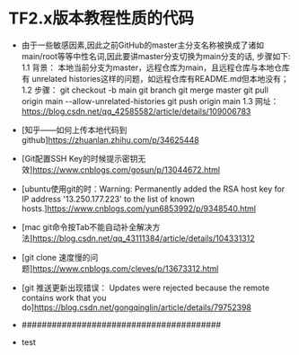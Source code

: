 # TF2.x版本教程性质的代码

- 由于一些敏感因素,因此之前GitHub的master主分支名称被换成了诸如main/root等等中性名词,因此要讲master分支切换为main分支的话, 步骤如下:
    1.1 背景： 本地当前分支为master，远程仓库为main，且远程仓库与本地仓库有 unrelated histories这样的问题，如远程仓库有README.md但本地没有；
    1.2 步骤：
        git checkout -b main
        git branch
        git merge master
        git pull origin main --allow-unrelated-histories
        git push origin main
    1.3 网址： https://blog.csdn.net/qq_42585582/article/details/109006783

- [知乎——如何上传本地代码到github]https://zhuanlan.zhihu.com/p/34625448

- [Git配置SSH Key的时候提示密钥无效]https://www.cnblogs.com/gosun/p/13044672.html

- [ubuntu使用git的时：Warning: Permanently added the RSA host key for IP address '13.250.177.223' to the list of known hosts.]https://www.cnblogs.com/yun6853992/p/9348540.html

- [mac git命令按Tab不能自动补全解决方法]https://blog.csdn.net/qq_43111384/article/details/104331312

- [git clone 速度慢的问题]https://www.cnblogs.com/cleves/p/13673312.html

- [git 推送更新出现错误： Updates were rejected because the remote contains work that you do]https://blog.csdn.net/gongqinglin/article/details/79752398

- ########################################
- test